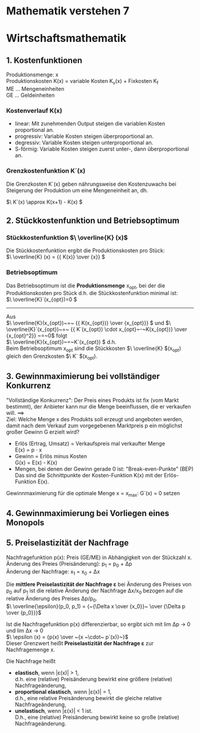 # Mathematik verstehen 7

# Wirtschaftsmathematik
## 1. Kostenfunktionen
Produktionsmenge: x   
Produktionskosten K(x) = variable Kosten K<sub>v</sub>(x) + Fixkosten K<sub>f</sub>   
ME ... Mengeneinheiten   
GE ... Geldeinheiten   

### Kostenverlauf K(x)
* linear: Mit zunehmenden Output steigen die variablen Kosten proportional an.   
* progressiv: Variable Kosten steigen überproportional an.   
* degressiv: Variable Kosten steigen unterproportional an.   
* S-förmig: Variable Kosten steigen zuerst unter-, dann überproportional an.      

### Grenzkostenfunktion K´(x)
Die Grenzkosten K´(x) geben nährungsweise den Kostenzuwachs bei Steigerung der Produktion um eine Mengeneinheit an, dh.   

$\ K´(x) \approx K(x+1) - K(x) $

## 2. Stückkostenfunktion und Betriebsoptimum
### Stückkostenfunktion $\ \overline{K} (x)$
Die Stückkostenfunktion ergibt die Produktionskosten pro Stück:   
$\ \overline{K} (x) = {{ K(x)} \over {x}} $   

### Betriebsoptimum
Das Betriebsoptimum ist die __Produktionsmenge__ x<sub>opt</sub>, bei der die Produktionskosten pro Stück d.h. die Stückkostenfunktion minimal ist:   
$\ \overline{K}´(x_{opt})=0 $   

---   
Aus   
$\ \overline{K}(x_{opt})~=~ {{ K(x_{opt})} \over {x_{opt}}} $
 und 
$\ \overline{K}´(x_{opt})~=~ {{ K´(x_{opt}) \cdot x_{opt}~-~K(x_{opt})} \over {x_{opt}^2}} ~=~0$
 folgt   
$\ \overline{K}(x_{opt})~=~K´(x_{opt}) $
 d.h.   
Beim Betriebsoptimum x<sub>opt</sub> sind die Stückkosten $\ \overline{K} $(x<sub>opt</sub>) gleich den Grenzkosten $\ K´ $(x<sub>opt</sub>).   

## 3. Gewinnmaximierung bei vollständiger Konkurrenz
"Vollständige Konkurrenz": Der Preis eines Produkts ist fix (vom Markt bestimmt), der Anbieter kann nur die Menge beeinflussen, die er verkaufen will. ==>   
Ziel: Welche Menge x des Produkts soll erzeugt und angeboten werden, damit nach dem Verkauf zum vorgegebenen Marktpreis p ein möglichst großer Gewinn G erzielt wird?   

* Erlös (Ertrag, Umsatz) = Verkaufspreis mal verkaufter Menge   
  E(x) = p &sdot; x   
* Gewinn = Erlös minus Kosten   
  G(x) = E(x) - K(x)   
* Mengen, bei denen der Gewinn gerade 0 ist: "Break-even-Punkte" (BEP)   
  Das sind die Schnittpunkte der Kosten-Funktion K(x) mit der Erlös-Funktion E(x).   

Gewinnmaximierung für die optimale Menge x = x<sub>max</sub>: G´(x) = 0 setzen   

## 4. Gewinnmaximierung bei Vorliegen eines Monopols




## 5. Preiselastizität der Nachfrage
Nachfragefunktion p(x): Preis (GE/ME) in Abhängigkeit von der Stückzahl x.   
Änderung des Preies (Preisänderung): p<sub>1</sub> = p<sub>0</sub> + &Delta;p   
Änderung der Nachfrage: x<sub>1</sub> = x<sub>0</sub> + &Delta;x   

Die __mittlere Preiselastizität der Nachfrage &epsilon;__ bei Änderung des Preises von p<sub>0</sub> auf p<sub>1</sub> ist die relative Änderung der Nachfrage &Delta;x/x<sub>0</sub> bezogen auf die relative Änderung des Preises &Delta;p/p<sub>0</sub>.   
$\ \overline{\epsilon}(p_0, p_1) = {~{\Delta x \over {x_0}}~ \over {\Delta p \over {p_0}}}$

Ist die Nachfragefunktion p(x) differenzierbar, so ergibt sich mit lim &Delta;p -> 0 und lim &Delta;x -> 0   
$\ \epsilon (x) = {p(x) \over ~{x ~\cdot~ p´(x)}~}$   
Dieser Grenzwert heißt __Preiselastizität der Nachfrage &epsilon;__ zur Nachfragemenge x.   

Die Nachfrage heißt   
* __elastisch__, wenn |&epsilon;(x)| > 1,   
  d.h. eine (relative) Preisänderung bewirkt eine größere (relative) Nachfrageänderung,   
* __proportional elastisch__, wenn |&epsilon;(x)| = 1,   
  d.h., eine relative Preisänderung bewirkt die gleiche relative Nachfrageänderung,   
* __unelastisch__, wenn |&epsilon;(x)| < 1 ist.   
  D.h., eine (relative) Preisänderung bewirkt keine so große (relative) Nachfrageänderung.   




